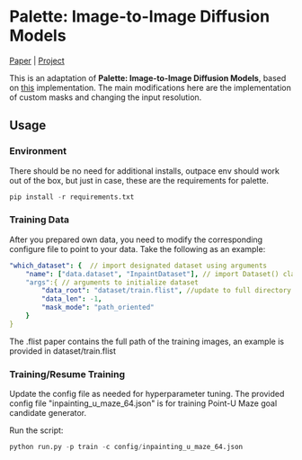 # Palette: Image-to-Image Diffusion Models

[Paper](https://arxiv.org/pdf/2111.05826.pdf ) |  [Project](https://iterative-refinement.github.io/palette/ )

This is an adaptation of **Palette: Image-to-Image Diffusion Models**, based on [this](https://github.com/Janspiry/Palette-Image-to-Image-Diffusion-Models) implementation. The main modifications here are the implementation of custom masks and changing the input resolution.

## Usage
### Environment

There should be no need for additional installs, outpace env should work out of the box, but just in case, these are the requirements for palette.

```python
pip install -r requirements.txt
```

### Training Data
After you prepared own data, you need to modify the corresponding configure file to point to your data. Take the following as an example:

```yaml
"which_dataset": {  // import designated dataset using arguments 
    "name": ["data.dataset", "InpaintDataset"], // import Dataset() class
    "args":{ // arguments to initialize dataset
    	"data_root": "dataset/train.flist", //update to full directory
    	"data_len": -1,
    	"mask_mode": "path_oriented"
    } 
}
```
The .flist paper contains the full path of the training images, an example is provided in dataset/train.flist

### Training/Resume Training

Update the config file as needed for hyperparameter tuning. The provided config file "inpainting_u_maze_64.json" is for training Point-U Maze goal candidate generator.

Run the script:

```python
python run.py -p train -c config/inpainting_u_maze_64.json
```